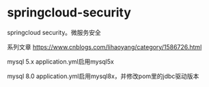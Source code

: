 # springcloud-security
springcloud security。微服务安全

系列文章 https://www.cnblogs.com/lihaoyang/category/1586726.html

mysql 5.x application.yml启用mysql5x

mysql 8.0 application.yml启用mysql8x，并修改pom里的jdbc驱动版本
